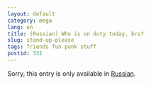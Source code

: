 ```yaml
---
layout: default
category: mega
lang: en
title: (Russian) Who is on duty today, bro?
slug: stand-up-please
tags: friends fun punk stuff 
postid: 331
---
```

<p>Sorry, this entry is only available in <a href="http://mega.genn.org/export/getposts.php">Russian</a>.</p>